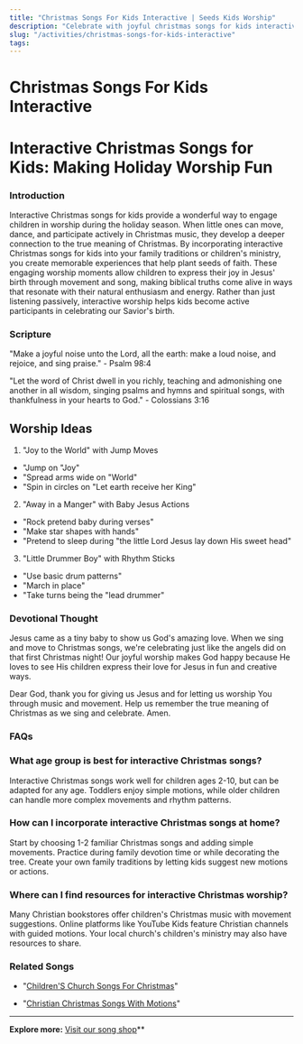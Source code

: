 ```yaml
---
title: "Christmas Songs For Kids Interactive | Seeds Kids Worship"
description: "Celebrate with joyful christmas songs for kids interactive featuring biblical Christmas themes. Holiday worship music for children and families."
slug: "/activities/christmas-songs-for-kids-interactive"
tags:
---
```


# Christmas Songs For Kids Interactive

# Interactive Christmas Songs for Kids: Making Holiday Worship Fun

### Introduction
Interactive Christmas songs for kids provide a wonderful way to engage children in worship during the holiday season. When little ones can move, dance, and participate actively in Christmas music, they develop a deeper connection to the true meaning of Christmas. By incorporating interactive Christmas songs for kids into your family traditions or children's ministry, you create memorable experiences that help plant seeds of faith. These engaging worship moments allow children to express their joy in Jesus' birth through movement and song, making biblical truths come alive in ways that resonate with their natural enthusiasm and energy. Rather than just listening passively, interactive worship helps kids become active participants in celebrating our Savior's birth.

### Scripture
"Make a joyful noise unto the Lord, all the earth: make a loud noise, and rejoice, and sing praise." - Psalm 98:4

"Let the word of Christ dwell in you richly, teaching and admonishing one another in all wisdom, singing psalms and hymns and spiritual songs, with thankfulness in your hearts to God." - Colossians 3:16

## Worship Ideas
1. "Joy to the World" with Jump Moves
- "Jump on "Joy"
- "Spread arms wide on "World"
- "Spin in circles on "Let earth receive her King"

2. "Away in a Manger" with Baby Jesus Actions
- "Rock pretend baby during verses"
- "Make star shapes with hands"
- "Pretend to sleep during "the little Lord Jesus lay down His sweet head"

3. "Little Drummer Boy" with Rhythm Sticks
- "Use basic drum patterns"
- "March in place"
- "Take turns being the "lead drummer"

### Devotional Thought
Jesus came as a tiny baby to show us God's amazing love. When we sing and move to Christmas songs, we're celebrating just like the angels did on that first Christmas night! Our joyful worship makes God happy because He loves to see His children express their love for Jesus in fun and creative ways.

Dear God, thank you for giving us Jesus and for letting us worship You through music and movement. Help us remember the true meaning of Christmas as we sing and celebrate. Amen.

### FAQs

### What age group is best for interactive Christmas songs?
Interactive Christmas songs work well for children ages 2-10, but can be adapted for any age. Toddlers enjoy simple motions, while older children can handle more complex movements and rhythm patterns.

### How can I incorporate interactive Christmas songs at home?
Start by choosing 1-2 familiar Christmas songs and adding simple movements. Practice during family devotion time or while decorating the tree. Create your own family traditions by letting kids suggest new motions or actions.

### Where can I find resources for interactive Christmas worship?
Many Christian bookstores offer children's Christmas music with movement suggestions. Online platforms like YouTube Kids feature Christian channels with guided motions. Your local church's children's ministry may also have resources to share.

### Related Songs

- "[Children'S Church Songs For Christmas](/activities/children-s-church-songs-for-christmas/)"

- "[Christian Christmas Songs With Motions](/activities/christian-christmas-songs-with-motions/)"

---

**Explore more:** [Visit our song shop](https://seedskidsworship.com/shop)**

<!-- Schema Markup -->
<script type="application/ld+json">
{
  "@context": "https://schema.org",
  "@type": "MusicRecording",
  "name": "Christmas Songs For Kids Interactive",
  "byArtist": {
    "@type": "MusicGroup",
    "name": "Seeds Kids Worship"
  },
  "isFamilyFriendly": true,
  "url": "https://seedskidsworship.com/activities/christmas-songs-for-kids-interactive/"
}
</script>
